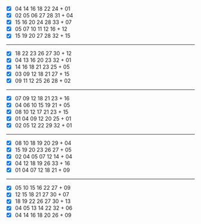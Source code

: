 - [x] 04 14 16 18 22 24 + 01
- [x] 02 05 06 27 28 31 + 04
- [x] 15 16 20 24 28 33 + 07
- [x] 05 07 10 11 12 16 + 12
- [x] 15 19 20 27 28 32 + 15
***
- [x] 18 22 23 26 27 30 + 12
- [x] 04 13 16 20 23 32 + 01
- [x] 14 16 18 21 23 25 + 05
- [x] 03 09 12 18 21 27 + 15
- [x] 09 11 12 25 26 28 + 02
***
- [x] 07 09 12 18 21 23 + 16
- [x] 04 06 10 15 19 21 + 05
- [x] 08 10 12 17 21 23 + 15
- [x] 01 04 09 12 20 25 + 01
- [x] 02 05 12 22 29 32 + 01
***
- [x] 08 10 18 19 20 29 + 04
- [x] 15 19 20 23 26 27 + 05
- [x] 02 04 05 07 12 14 + 04
- [x] 04 12 18 19 26 33 + 16
- [x] 01 04 07 12 18 21 + 09
***
- [x] 05 10 15 16 22 27 + 09
- [x] 12 15 18 21 27 30 + 07
- [x] 18 19 22 26 27 30 + 13
- [x] 04 05 13 14 22 32 + 06
- [x] 04 14 16 18 20 26 + 09
